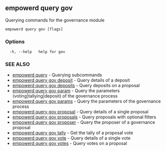 ## empowerd query gov

Querying commands for the governance module

```
empowerd query gov [flags]
```

### Options

```
  -h, --help   help for gov
```

### SEE ALSO

* [empowerd query](empowerd_query.md)	 - Querying subcommands
* [empowerd query gov deposit](empowerd_query_gov_deposit.md)	 - Query details of a deposit
* [empowerd query gov deposits](empowerd_query_gov_deposits.md)	 - Query deposits on a proposal
* [empowerd query gov param](empowerd_query_gov_param.md)	 - Query the parameters (voting|tallying|deposit) of the governance process
* [empowerd query gov params](empowerd_query_gov_params.md)	 - Query the parameters of the governance process
* [empowerd query gov proposal](empowerd_query_gov_proposal.md)	 - Query details of a single proposal
* [empowerd query gov proposals](empowerd_query_gov_proposals.md)	 - Query proposals with optional filters
* [empowerd query gov proposer](empowerd_query_gov_proposer.md)	 - Query the proposer of a governance proposal
* [empowerd query gov tally](empowerd_query_gov_tally.md)	 - Get the tally of a proposal vote
* [empowerd query gov vote](empowerd_query_gov_vote.md)	 - Query details of a single vote
* [empowerd query gov votes](empowerd_query_gov_votes.md)	 - Query votes on a proposal

